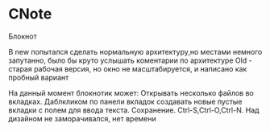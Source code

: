 # CNote
Блокнот

В new попытался сделать нормальную архитектуру,но местами немного запутанно, было бы круто услышать коментарии по архитектуре
Old - старая рабочая версия, но окно не масштабируется, и написано как пробный вариант

На данный момент блокнотик может:
Открывать несколько файлов во вкладках. 
Даблкликом по панели вкладок создавать новые пустые вкладки с полем для ввода текста. 
Сохранение. 
Ctrl-S,Ctrl-O,Ctrl-N. Над дизайном не заморачивался, нет времени
